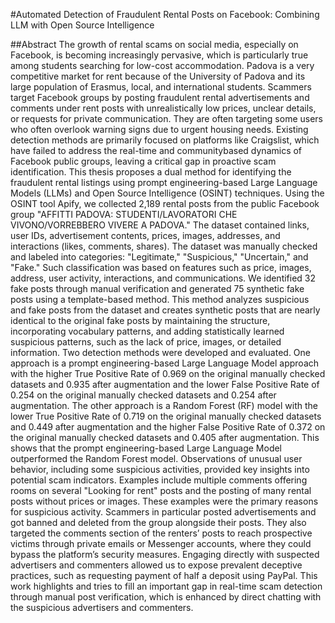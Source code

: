 #Automated Detection of Fraudulent Rental Posts on Facebook: Combining LLM with Open Source Intelligence

##Abstract
The growth of rental scams on social media, especially on Facebook, is becoming increasingly pervasive, which is particularly true among students searching for low-cost accommodation. Padova
is a very competitive market for rent because of the University of Padova and its large population
of Erasmus, local, and international students. Scammers target Facebook groups by posting fraudulent rental advertisements and comments under rent posts with unrealistically low prices, unclear
details, or requests for private communication. They are often targeting some users who often
overlook warning signs due to urgent housing needs. Existing detection methods are primarily
focused on platforms like Craigslist, which have failed to address the real-time and communitybased dynamics of Facebook public groups, leaving a critical gap in proactive scam identification.
This thesis proposes a dual method for identifying the fraudulent rental listings using prompt
engineering-based Large Language Models (LLMs) and Open Source Intelligence (OSINT) techniques. Using the OSINT tool Apify, we collected 2,189 rental posts from the public Facebook group
"AFFITTI PADOVA: STUDENTI/LAVORATORI CHE VIVONO/VORREBBERO VIVERE A
PADOVA." The dataset contained links, user IDs, advertisement contents, prices, images, addresses, and interactions (likes, comments, shares). The dataset was manually checked and labeled
into categories: "Legitimate," "Suspicious," "Uncertain," and "Fake." Such classification was based
on features such as price, images, address, user activity, interactions, and communications. We
identified 32 fake posts through manual verification and generated 75 synthetic fake posts using
a template-based method. This method analyzes suspicious and fake posts from the dataset and
creates synthetic posts that are nearly identical to the original fake posts by maintaining the structure, incorporating vocabulary patterns, and adding statistically learned suspicious patterns, such
as the lack of price, images, or detailed information. Two detection methods were developed and
evaluated. One approach is a prompt engineering-based Large Language Model approach with
the higher True Positive Rate of 0.969 on the original manually checked datasets and 0.935 after
augmentation and the lower False Positive Rate of 0.254 on the original manually checked datasets
and 0.254 after augmentation. The other approach is a Random Forest (RF) model with the lower
True Positive Rate of 0.719 on the original manually checked datasets and 0.449 after augmentation and the higher False Positive Rate of 0.372 on the original manually checked datasets and
0.405 after augmentation. This shows that the prompt engineering-based Large Language Model
outperformed the Random Forest model. Observations of unusual user behavior, including some
suspicious activities, provided key insights into potential scam indicators. Examples include multiple comments offering rooms on several "Looking for rent" posts and the posting of many rental
posts without prices or images. These examples were the primary reasons for suspicious activity.
Scammers in particular posted advertisements and got banned and deleted from the group alongside their posts. They also targeted the comments section of the renters’ posts to reach prospective
victims through private emails or Messenger accounts, where they could bypass the platform’s security measures. Engaging directly with suspected advertisers and commenters allowed us to expose
prevalent deceptive practices, such as requesting payment of half a deposit using PayPal. This
work highlights and tries to fill an important gap in real-time scam detection through manual post
verification, which is enhanced by direct chatting with the suspicious advertisers and commenters.
